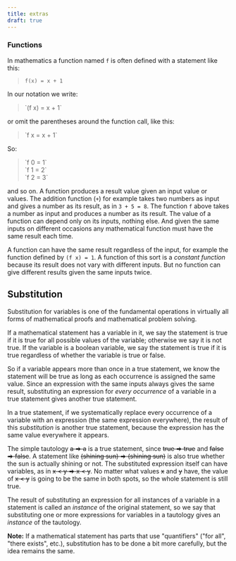 ```yaml
---
title: extras
draft: true
---
```


### Functions

In mathematics a function named `f` is often defined
with a statement like this:

> `f(x) = x + 1`

In our notation we write:

<blockquote>
`(f x) = x + 1`<br>
</blockquote>

or omit the parentheses around the function call, like this:

<blockquote>
`f x = x + 1`<br>
</blockquote>

So:

<blockquote>
`f 0 = 1`<br>
`f 1 = 2`<br>
`f 2 = 3`
</blockquote>

and so on.  A function produces a result value given an input value or
values.  The addition function (`+`) for example
takes two numbers as input and gives a number as its result, as in
`3 + 5 = 8`.  The function `f` above takes a
number as input and produces a number as its result.  The value of a
function can depend only on its inputs, nothing else.  And given the
same inputs on different occasions any mathematical function must have
the same result each time.

A function can have the same result regardless of the input, for
example the function defined by `(f x) = 1`.  A function of
this sort is a <i>constant function</i> because its result does not
vary with different inputs.  But no function can give different
results given the same inputs twice.

## Substitution

Substitution for variables is one of the fundamental operations in
virtually all forms of mathematical proofs and mathematical problem
solving.

If a mathematical statement has a variable in it, we say the statement
is true if it is true for all possible values of the variable;
otherwise we say it is not true.  If the variable is a boolean
variable, we say the statement is true if it is true regardless of
whether the variable is true or false.

So if a variable appears more than once in a true statement, we know
the statement will be true as long as each occurrence is assigned the
same value.  Since an expression with the same inputs always gives the
same result, substituting an expression for *every occurrence* of
a variable in a true statement gives another true statement.

In a true statement, if we systematically replace every occurrence of
a variable with an expression (the same expression everywhere), the
result of this *substitution* is another true statement, because
the expression has the same value everywhere it appears.

The simple tautology <s>a &rArr; a</s> is a true statement,
since <s>true &rArr; true</s> and
<s>false &rArr; false</s>.  A statement like
<s>(shining sun) &rArr; (shining sun)</s> is also
true whether the sun is actually shining or not.  The substituted
expression itself can have variables, as in
<s>x &lt; y &rArr; x &lt; y</s>.  No matter what values
<s>x</s> and <s>y</s> have, the value
of <s>x &lt; y</s> is going to be the same in both spots, so the whole statement
is still true.

The result of substituting an expression for all instances of a
variable in a statement is called an *instance* of the original
statement, so we say that substituting one or more expressions for
variables in a tautology gives an *instance* of the tautology.

<b>Note:</b> If a mathematical statement has parts that use
"quantifiers" ("for all", "there exists", etc.), substitution has to be
done a bit more carefully, but the idea remains the same.
